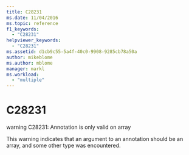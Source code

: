 ```yaml
---
title: C28231
ms.date: 11/04/2016
ms.topic: reference
f1_keywords:
  - "C28231"
helpviewer_keywords:
  - "C28231"
ms.assetid: d1cb9c55-5a4f-40c0-9908-9285cb78a50a
author: mikeblome
ms.author: mblome
manager: markl
ms.workload:
  - "multiple"
---
```

# C28231
warning C28231: Annotation is only valid on array

 This warning indicates that an argument to an annotation should be an array, and some other type was encountered.